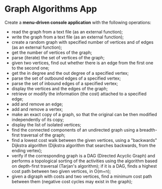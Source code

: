 # Graph Algorithms App

Create a **menu-driven console application** with the following operations:
- read the graph from a text file (as an external function);
- write the graph from a text file (as an external function);
- create a random graph with specified number of vertices and of edges (as an external function);
- get the number of vertices of the graph;
- parse (iterate) the set of vertices of the graph;
- given two vertices, find out whether there is an edge from the first one to the second one;
- get the in degree and the out degree of a specified vertex;
- parse the set of outbound edges of a specified vertex;
- parse the set of inbound edges of a specified vertex;
- display the vertices and the edges of the graph;
- retrieve or modify the information (the cost) attached to a specified edge;
- add and remove an edge;
- add and remove a vertex;
- make an exact copy of a graph, so that the original can be then modified independently of its copy; 
- display the list of isolated vertices;
- find the connected components of an undirected graph using a breadth-first traversal of the graph;
- find a lowest cost walk between the given vertices, using a "backwards" Dijkstra algorithm (Dijkstra algorithm that searches backwards, from the ending vertex);
- verify if the corresponding graph is a DAG (Directed Acyclic Graph) and performs a topological sorting of the activities using the algorithm based on depth-first traversal (Tarjan's algorithm); if it is a DAG, finds a highest cost path between two given vertices, in O(m+n);
- given a digraph with costs and two vertices, find a minimum cost path between them (negative cost cycles may exist in the graph);
